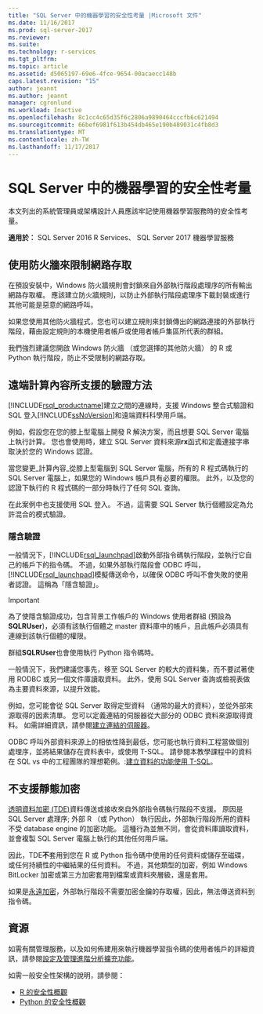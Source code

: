 ```yaml
---
title: "SQL Server 中的機器學習的安全性考量 |Microsoft 文件"
ms.date: 11/16/2017
ms.prod: sql-server-2017
ms.reviewer: 
ms.suite: 
ms.technology: r-services
ms.tgt_pltfrm: 
ms.topic: article
ms.assetid: d5065197-69e6-4fce-9654-00acaecc148b
caps.latest.revision: "15"
author: jeannt
ms.author: jeannt
manager: cgronlund
ms.workload: Inactive
ms.openlocfilehash: 8c1cc4c65d35f6c2806a9890464cccfb6c621494
ms.sourcegitcommit: 66bef6981f613b454db465e190b489031c4fb8d3
ms.translationtype: MT
ms.contentlocale: zh-TW
ms.lasthandoff: 11/17/2017
---
```

# <a name="security-considerations-for-machine-learning-in-sql-server"></a>SQL Server 中的機器學習的安全性考量

本文列出的系統管理員或架構設計人員應該牢記使用機器學習服務時的安全性考量。

**適用於：** SQL Server 2016 R Services、 SQL Server 2017 機器學習服務

## <a name="use-a-firewall-to-restrict-network-access"></a>使用防火牆來限制網路存取

在預設安裝中，Windows 防火牆規則會封鎖來自外部執行階段處理序的所有輸出網路存取權。 應該建立防火牆規則，以防止外部執行階段處理序下載封裝或進行其他可能是惡意的網路呼叫。

如果您使用其他防火牆程式，您也可以建立規則來封鎖傳出的網路連接的外部執行階段，藉由設定規則的本機使用者帳戶或使用者帳戶集區所代表的群組。

我們強烈建議您開啟 Windows 防火牆 （或您選擇的其他防火牆） 的 R 或 Python 執行階段，防止不受限制的網路存取。

## <a name="authentication-methods-supported-for-remote-compute-contexts"></a>遠端計算內容所支援的驗證方法

[!INCLUDE[rsql_productname](../../includes/rsql-productname-md.md)]建立之間的連線時，支援 Windows 整合式驗證和 SQL 登入[!INCLUDE[ssNoVersion](../../includes/ssnoversion-md.md)]和遠端資料科學用戶端。

例如，假設您在您的膝上型電腦上開發 R 解決方案，而且想要 SQL Server 電腦上執行計算。 您也會使用時，建立 SQL Server 資料來源**rx**函式和定義連接字串取決於您的 Windows 認證。

當您變更_計算內容_從膝上型電腦到 SQL Server 電腦，所有的 R 程式碼執行的 SQL Server 電腦上，如果您的 Windows 帳戶具有必要的權限。 此外，以及您的認證下執行的 R 程式碼的一部分時執行了任何 SQL 查詢。

在此案例中也支援使用 SQL 登入。 不過，這需要 SQL Server 執行個體設定為允許混合的模式驗證。

### <a name="implied-authentication"></a>隱含驗證

 一般情況下，[!INCLUDE[rsql_launchpad](../../includes/rsql-launchpad-md.md)]啟動外部指令碼執行階段，並執行它自己的帳戶下的指令碼。 不過，如果外部執行階段會 ODBC 呼叫，[!INCLUDE[rsql_launchpad](../../includes/rsql-launchpad-md.md)]模擬傳送命令，以確保 ODBC 呼叫不會失敗的使用者認證。 這稱為「隱含驗證」。
 
 > [!IMPORTANT]
 > 為了使隱含驗證成功，包含背景工作帳戶的 Windows 使用者群組 (預設為 **SQLRUser**)，必須有該執行個體之 master 資料庫中的帳戶，且此帳戶必須具有連線到該執行個體的權限。
 > 
 > 群組**SQLRUser**也會使用執行 Python 指令碼時。 

一般情況下，我們建議您事先，移至 SQL Server 的較大的資料集，而不要試著使用 RODBC 或另一個文件庫讀取資料。 此外，使用 SQL Server 查詢或檢視表做為主要資料來源，以提升效能。 

例如，您可能會從 SQL Server 取得定型資料 （通常的最大的資料），並從外部來源取得的因素清單。 您可以定義連結的伺服器從大部分的 ODBC 資料來源取得資料。 如需詳細資訊，請參閱[建立連結的伺服器](https://docs.microsoft.com/sql/relational-databases/linked-servers/create-linked-servers-sql-server-database-engine)。

ODBC 呼叫外部資料來源上的相依性降到最低，您可能也執行資料工程當做個別處理序，並將結果儲存在資料表中，或使用 T-SQL。 請參閱本教學課程中的資料在 SQL vs 中的工程團隊的理想範例。:[建立資料的功能使用 T-SQL](../tutorials/sqldev-create-data-features-using-t-sql.md)。

## <a name="no-support-for-encryption-at-rest"></a>不支援靜態加密

[透明資料加密 (TDE)](https://docs.microsoft.com/sql/relational-databases/security/encryption/transparent-data-encryption)資料傳送或接收來自外部指令碼執行階段不支援。 原因是 SQL Server 處理序; 外部 R （或 Python） 執行因此，外部執行階段所用的資料不受 database engine 的加密功能。  這種行為並無不同，會從資料庫讀取資料，並會複製 SQL Server 電腦上執行的其他任何用戶端。

因此，TDE**不**套用到您在 R 或 Python 指令碼中使用的任何資料或儲存至磁碟，或任何持續性的中繼結果的任何資料。 不過，其他類型的加密，例如 Windows BitLocker 加密或第三方加密套用到檔案或資料夾層級，還是套用。

如果是[永遠加密](https://docs.microsoft.com/sql/relational-databases/security/encryption/overview-of-key-management-for-always-encrypted)，外部執行階段不需要加密金鑰的存取權，因此，無法傳送資料到指令碼。

## <a name="resources"></a>資源

如需有關管理服務，以及如何佈建用來執行機器學習指令碼的使用者帳戶的詳細資訊，請參閱[設定及管理進階分析擴充功能](../../advanced-analytics/r/configure-and-manage-advanced-analytics-extensions.md)。

如需一般安全性架構的說明，請參閱：

+ [R 的安全性概觀](security-overview-sql-server-r.md)
+ [Python 的安全性概觀](../python/security-overview-sql-server-python-services.md)
